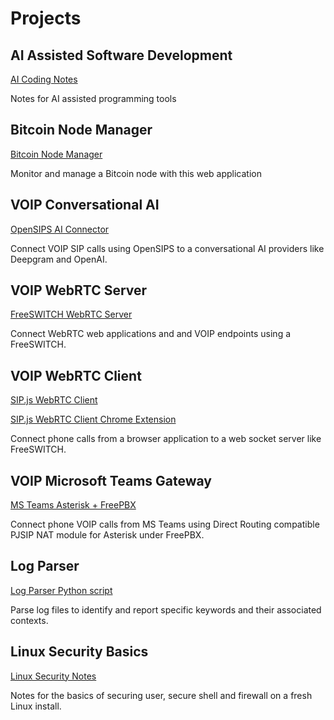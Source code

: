 # Projects 

## AI Assisted Software Development
[AI Coding Notes](https://github.com/Vince-0/AI_Coding)

Notes for AI assisted programming tools

## Bitcoin Node Manager
[Bitcoin Node Manager](https://github.com/Vince-0/btcnman)

Monitor and manage a Bitcoin node with this web application

## VOIP Conversational AI
[OpenSIPS AI Connector](https://github.com/Vince-0/AI-Voice-Connector)

Connect VOIP SIP calls using OpenSIPS to a conversational AI providers like Deepgram and OpenAI.

## VOIP WebRTC Server 
[FreeSWITCH WebRTC Server](https://github.com/Vince-0/FreeSWITCH_WEBRTC)

Connect WebRTC web applications and and VOIP endpoints using a FreeSWITCH.

## VOIP WebRTC Client
[SIP.js WebRTC Client](https://github.com/Vince-0/WebRTC_client)

[SIP.js WebRTC Client Chrome Extension](https://github.com/Vince-0/webrtc-chrome)

Connect phone calls from a browser application to a web socket server like FreeSWITCH.

## VOIP Microsoft Teams Gateway
[MS Teams Asterisk + FreePBX](https://github.com/Vince-0/MSTeams-FreePBX)

Connect phone VOIP calls from MS Teams using Direct Routing compatible PJSIP NAT module for Asterisk under FreePBX.

## Log Parser
[Log Parser Python script](https://github.com/Vince-0/Log-parser)

Parse log files to identify and report specific keywords and their associated contexts.

## Linux Security Basics
[Linux Security Notes](https://github.com/Vince-0/Security-Basics)

Notes for the basics of securing user, secure shell and firewall on a fresh Linux install.


